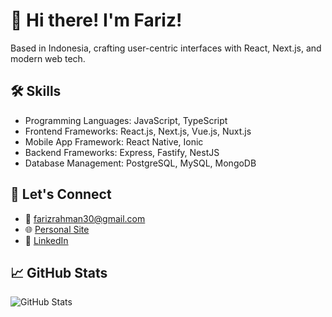 # 👋 Hi there! I'm Fariz!

Based in Indonesia, crafting user-centric interfaces with React, Next.js, and modern web tech.

## 🛠️ Skills

- Programming Languages: JavaScript, TypeScript
- Frontend Frameworks: React.js, Next.js, Vue.js, Nuxt.js
- Mobile App Framework: React Native, Ionic
- Backend Frameworks: Express, Fastify, NestJS
- Database Management: PostgreSQL, MySQL, MongoDB

## 🔗 Let's Connect

- 📧 farizrahman30@gmail.com
- 🌐 [Personal Site](https://ayisrhmn.vercel.app)
- 👔 [LinkedIn](https://www.linkedin.com/in/ayisrhmn)

## 📈 GitHub Stats

![GitHub Stats](https://github-readme-stats.vercel.app/api/top-langs/?username=ayisrhmn&theme=dracula&langs_count=6&layout=compact)

